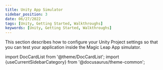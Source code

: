 ```yaml
---
title: Unity App Simulator
sidebar_position: 3
date: 06/27/2022
tags: [Unity, Getting Started, Walkthroughs]
keywords: [Unity, Getting Started, Walkthroughs]
---
```



This section describes how to configure your Unity Project settings so that you can test your application inside the Magic Leap App simulator. 

import DocCardList from '@theme/DocCardList';
import {useCurrentSidebarCategory} from '@docusaurus/theme-common';

<DocCardList items={useCurrentSidebarCategory().items}/>
